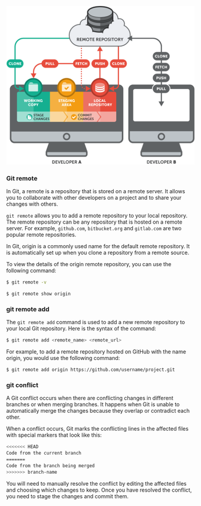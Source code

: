 ![42-git_remote](../.gitbook/assets/42-git_remote.png)


### Git remote

In Git, a remote is a repository that is stored on a remote server. It allows you to collaborate with other developers on a project and to share your changes with others.

`git remote` allows you to add a remote repository to your local repository. The remote repository can be any repository that is hosted on a remote server. For example, `github.com`, `bitbucket.org` and `gitlab.com` are two popular remote repositories.

In Git, origin is a commonly used name for the default remote repository. It is automatically set up when you clone a repository from a remote source.

To view the details of the origin remote repository, you can use the following command:

```bash
$ git remote -v
```

```bash
$ git remote show origin
```

### git remote add

The `git remote add` command is used to add a new remote repository to your local Git repository. Here is the syntax of the command:

```bash
$ git remote add <remote_name> <remote_url>
```
For example, to add a remote repository hosted on GitHub with the name origin, you would use the following command:

```bash
$ git remote add origin https://github.com/username/project.git
```

### git conflict

A Git conflict occurs when there are conflicting changes in different branches or when merging branches. It happens when Git is unable to automatically merge the changes because they overlap or contradict each other.

When a conflict occurs, Git marks the conflicting lines in the affected files with special markers that look like this:

```bash
<<<<<<< HEAD
Code from the current branch
=======
Code from the branch being merged
>>>>>>> branch-name

```

You will need to manually resolve the conflict by editing the affected files and choosing which changes to keep. Once you have resolved the conflict, you need to stage the changes and commit them.

